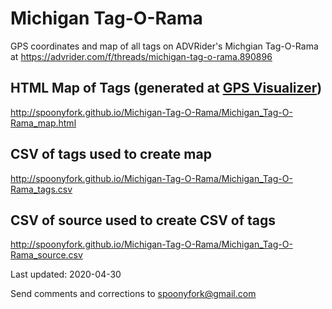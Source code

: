 # Michigan Tag-O-Rama

GPS coordinates and map of all tags on ADVRider's Michgian Tag-O-Rama at https://advrider.com/f/threads/michigan-tag-o-rama.890896

## HTML Map of Tags (generated at [GPS Visualizer](https://www.gpsvisualizer.com/))
http://spoonyfork.github.io/Michigan-Tag-O-Rama/Michigan_Tag-O-Rama_map.html

## CSV of tags used to create map
http://spoonyfork.github.io/Michigan-Tag-O-Rama/Michigan_Tag-O-Rama_tags.csv

## CSV of source used to create CSV of tags
http://spoonyfork.github.io/Michigan-Tag-O-Rama/Michigan_Tag-O-Rama_source.csv

Last updated: 2020-04-30

Send comments and corrections to spoonyfork@gmail.com
